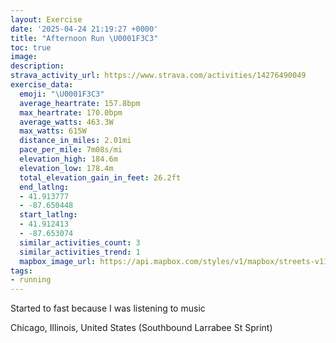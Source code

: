 ```yaml
---
layout: Exercise
date: '2025-04-24 21:19:27 +0000'
title: "Afternoon Run \U0001F3C3"
toc: true
image:
description:
strava_activity_url: https://www.strava.com/activities/14276490049
exercise_data:
  emoji: "\U0001F3C3"
  average_heartrate: 157.8bpm
  max_heartrate: 170.0bpm
  average_watts: 463.3W
  max_watts: 615W
  distance_in_miles: 2.01mi
  pace_per_mile: 7m08s/mi
  elevation_high: 184.6m
  elevation_low: 178.4m
  total_elevation_gain_in_feet: 26.2ft
  end_latlng:
  - 41.913777
  - -87.650448
  start_latlng:
  - 41.912413
  - -87.653074
  similar_activities_count: 3
  similar_activities_trend: 1
  mapbox_image_url: https://api.mapbox.com/styles/v1/mapbox/streets-v11/static/path-5+787af2-1.0(kmy~Fjw~uOc%40%3F%5BDU%3F%5BDi%40B%7D%40%3FUBSE%7B%40B%5DCe%40Da%40%3F%5DDi%40%40g%40Ds%40CiAFCCCGCs%40M_A%40OKk%40%3Fe%40Cc%40AcAH%7DALwA%40%7BD%40QCe%40%40k%40C%7BBAKK%3FGIQi%40AeAEi%40CqBCEE%3Fk%40Jc%40Mc%40C%7DAFqA%3Fe%40DSF%5D%40%5BDwACODWNSF%7BABMEMSEQM%7BE%40mEEgEDWPWJGb%40Cx%40%40t%40GdACx%40%3FtBExCBXAb%40GX%40f%40GJ%40z%40CX%40hDK%60%40%40h%40Cv%40BlDExCKhC%3FJDJVCvCEf%40%3FdABv%40CpABrAC%5CKVKzA%40PVt%40FdAHXKfADzA),pin-s-s+e5b22e(-87.65318,41.91462),pin-s-f+89ae00(-87.64857000000002,41.913799999999995)/auto/800x800?access_token=pk.eyJ1Ijoiam9zaGJlY2ttYW4iLCJhIjoiY205eWR2aDd1MWZ6djJrbXc4a3M0bWZleiJ9.XiG9OWkNcZk2QzjJbxLB4A
tags:
- running
---
```


Started to fast because I was listening to music

Chicago, Illinois, United States (Southbound Larrabee St Sprint)
